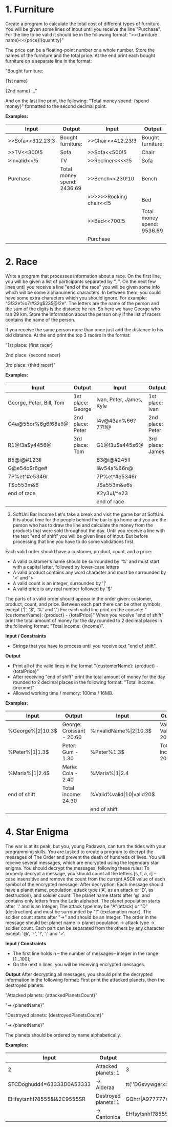 # 1.	Furniture
Create a program to calculate the total cost of different types of furniture. You will be given some lines of input until you receive the line "Purchase".
For the line to be valid it should be in the following format: ">>{furniture name}<<{price}!{quantity}"

The price can be a floating-point number or a whole number. Store the names of the furniture and the total price. 
At the end print each bought furniture on a separate line in the format: 

"Bought furniture:

{1st name}

{2nd name}
…"

And on the last line print, the following: "Total money spend: {spend money}" formatted to the second decimal point.

**Examples:**

Input|Output|Input|Output
---|---|---|---
\>>Sofa<<312.23!3|Bought furniture:|>>Chair<<412.23!3|Bought furniture:
\>>TV<<300!5|Sofa|>>Sofa<<500!5|Chair
\>Invalid<<!5|TV|>>Recliner<<<<!5|Sofa
Purchase|Total money spend: 2436.69|>>Bench<<230!10|Bench
|||>>>>>>Rocking chair<<!5|Bed|
|||>>Bed<<700!5|Total money spend: 9536.69
|||Purchase

# 2.	Race
Write a program that processes information about a race. On the first line, you will be given a list of participants separated by ", ". 
On the next few lines until you receive a line "end of the race" you will be given some info which will be some alphanumeric characters. 
In between them, you could have some extra characters which you should ignore. For example: "G!32e%o7r#32g$235@!2e". 
The letters are the name of the person and the sum of the digits is the distance he ran. So here we have George who ran 29 km. 
Store the information about the person only if the list of racers contains the name of the person. 

If you receive the same person more than once just add the distance to his old distance. At the end print the top 3 racers in the format:

"1st place: {first racer}

2nd place: {second racer}

3rd place: {third racer}"

**Examples:**

Input|Output|Input|Output
---|---|---|---
George, Peter, Bill, Tom|1st place: George|Ivan, Peter, James, Kyle|1st place: Ivan
G4e@55or%6g6!68e!!@|2nd place: Peter|I4v@43an%66?77!!@|2nd place: Peter
R1@!3a$y4456@|3rd place: Tom|G1@!3u$s445s6@|3rd place: James
B5@i@#123ll||B3@i@#245ll|
G@e54o$r6ge#||I&v54a%66n@|
7P%et^#e5346r||7P%et^#e5346r|
T$o553m&6||J$a553m&e6s|
end of race||K2y3=l/^e23|
|||end of race|

3.	SoftUni Bar Income
Let's take a break and visit the game bar at SoftUni. It is about time for the people behind the bar to go home and you are the person 
who has to draw the line and calculate the money from the products that were sold throughout the day. Until you receive a line with the text "end of shift"
you will be given lines of input. But before processing that line you have to do some validations first.

Each valid order should have a customer, product, count, and a price:
-	A valid customer's name should be surrounded by '%' and must start with a capital letter, followed by lower-case letters
-	A valid product contains any word character and must be surrounded by '<' and '>' 
-	A valid count is an integer, surrounded by '|'
-	A valid price is any real number followed by '$'

The parts of a valid order should appear in the order given: customer, product, count, and price.
Between each part there can be other symbols, except ('|', '$', '%' and '.')
For each valid line print on the console: "{customerName}: {product} - {totalPrice}"
When you receive "end of shift" print the total amount of money for the day rounded to 2 decimal places in the following format: "Total income: {income}".

**Input / Constraints**
-	Strings that you have to process until you receive text "end of shift".

**Output**
-	Print all of the valid lines in the format "{customerName}: {product} - {totalPrice}"
-	After receiving "end of shift" print the total amount of money for the day rounded to 2 decimal places in the following format: "Total income: {income}"
-	Allowed working time / memory: 100ms / 16MB.

**Examples:**

Input|Output|Input|Output
---|---|---|---
%George%<Croissant>\|2\|10.3$|George: Croissant - 20.60|%InvalidName%<Croissant>\|2\|10.3$|Valid: Valid - 200.00
%Peter%<Gum>\|1\|1.3$|Peter: Gum - 1.30|%Peter%<Gum>1.3$|Total income: 200.00
%Maria%<Cola>\|1\|2.4$|Maria: Cola - 2.40|%Maria%<Cola>\|1\|2.4|
end of shift|Total income: 24.30|%Valid%<Valid>valid\|10\|valid20$|
|||end of shift|

# 4.	Star Enigma
The war is at its peak, but you, young Padawan, can turn the tides with your programming skills. You are tasked to create a program to decrypt the messages
  of The Order and prevent the death of hundreds of lives. 
You will receive several messages, which are encrypted using the legendary star enigma. You should decrypt the messages, following these rules:
To properly decrypt a message, you should count all the letters [s, t, a, r] – case insensitive and remove the count from the current ASCII value of each symbol 
  of the encrypted message. 
  After decryption:
  Each message should have a planet name, population, attack type ('A', as an attack or 'D', as destruction), and soldier count.
The planet name starts after '@' and contains only letters from the Latin alphabet. 
The planet population starts after ':' and is an Integer;
The attack type may be "A"(attack) or "D"(destruction) and must be surrounded by "!" (exclamation mark).
The soldier count starts after "->" and should be an Integer.
The order in the message should be: planet name -> planet population -> attack type -> soldier count. Each part can be separated from the others by any character except: '@', '-', '!', ':' and '>'.

**Input / Constraints**
-	The first line holds n – the number of messages– integer in the range [1…100];
-	On the next n lines, you will be receiving encrypted messages.

**Output**
After decrypting all messages, you should print the decrypted information in the following format:
First print the attacked planets, then the destroyed planets.

  "Attacked planets: {attackedPlanetsCount}"

  "-> {planetName}"

  "Destroyed planets: {destroyedPlanetsCount}"

  "-> {planetName}"

  The planets should be ordered by name alphabetically.

  **Examples:**

Input|Output|Input|Output
---|---|---|---
2|Attacked planets: 1|3|Attacked planets: 0
STCDoghudd4=63333$D$0A53333|-> Alderaa|tt(''DGsvywgerx>6444444444%H%1B9444|Destroyed planets: 2
EHfsytsnhf?8555&I&2C9555SR|Destroyed planets: 1|GQhrr\|A977777(H(TTTT|-> Cantonica
||-> Cantonica|EHfsytsnhf?8555&I&2C9555SR|-> Coruscant


